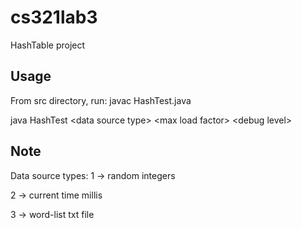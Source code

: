 # cs321lab3
HashTable project
## Usage
From src directory, run:
javac HashTest.java

java HashTest \<data source type> \<max load factor> \<debug level>
## Note
Data source types:
1 -> random integers

2 -> current time millis

3 -> word-list txt file
